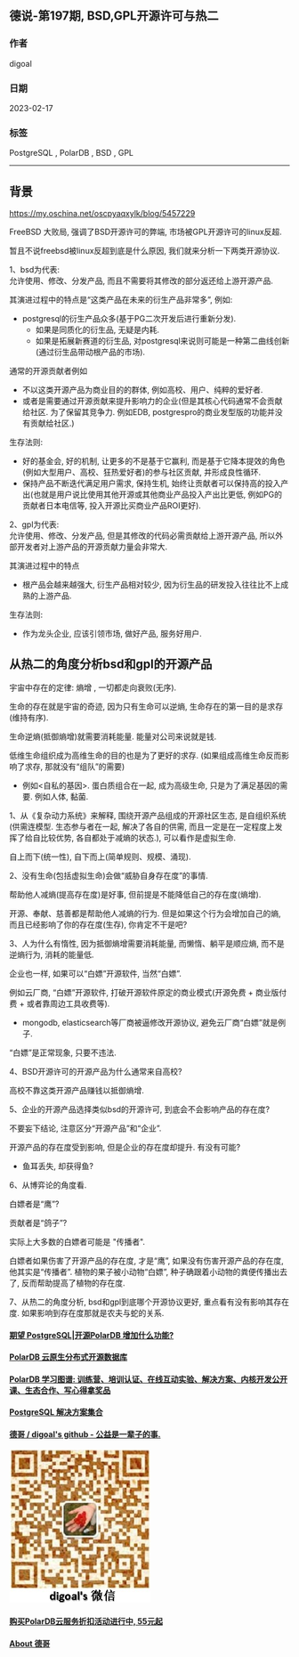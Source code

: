 ## 德说-第197期, BSD,GPL开源许可与热二    
                        
### 作者                        
digoal                        
                        
### 日期                        
2023-02-17                      
                        
### 标签                        
PostgreSQL , PolarDB , BSD , GPL      
                        
----                        
                        
## 背景          
https://my.oschina.net/oscpyaqxylk/blog/5457229    
  
FreeBSD 大败局, 强调了BSD开源许可的弊端, 市场被GPL开源许可的linux反超.    
  
暂且不说freebsd被linux反超到底是什么原因, 我们就来分析一下两类开源协议.    
  
1、bsd为代表:   
允许使用、修改、分发产品, 而且不需要将其修改的部分返还给上游开源产品.   
  
其演进过程中的特点是“这类产品在未来的衍生产品非常多”, 例如:    
- postgresql的衍生产品众多(基于PG二次开发后进行重新分发).   
    - 如果是同质化的衍生品, 无疑是内耗.   
     - 如果是拓展新赛道的衍生品, 对postgresql来说则可能是一种第二曲线创新(通过衍生品带动根产品的市场).     
  
通常的开源贡献者例如  
- 不以这类开源产品为商业目的的群体, 例如高校、用户、纯粹的爱好者.     
- 或者是需要通过开源贡献来提升影响力的企业(但是其核心代码通常不会贡献给社区. 为了保留其竞争力. 例如EDB, postgrespro的商业发型版的功能并没有贡献给社区.)   
  
生存法则:   
- 好的基金会, 好的机制, 让更多的不是基于它赢利, 而是基于它降本提效的角色(例如大型用户、高校、狂热爱好者)的参与社区贡献, 并形成良性循环.     
- 保持产品不断迭代满足用户需求, 保持生机, 始终让贡献者可以保持高的投入产出(也就是用户说比使用其他开源或其他商业产品投入产出比更低, 例如PG的贡献者日本电信等, 投入开源比买商业产品ROI更好).      
  
2、gpl为代表:   
允许使用、修改、分发产品, 但是其修改的代码必需贡献给上游开源产品, 所以外部开发者对上游产品的开源贡献力量会非常大.   
  
其演进过程中的特点  
- 根产品会越来越强大, 衍生产品相对较少, 因为衍生品的研发投入往往比不上成熟的上游产品.     
  
生存法则:   
- 作为龙头企业, 应该引领市场, 做好产品, 服务好用户.     
  
  
## 从热二的角度分析bsd和gpl的开源产品  
宇宙中存在的定律: 熵增 , 一切都走向衰败(无序).   
  
生命的存在就是宇宙的奇迹, 因为只有生命可以逆熵, 生命存在的第一目的是求存(维持有序).   
  
生命逆熵(抵御熵增)就需要消耗能量. 能量对公司来说就是钱.    
  
低维生命组织成为高维生命的目的也是为了更好的求存. (如果组成高维生命反而影响了求存, 那就没有“组队”的需要)  
- 例如<自私的基因>. 蛋白质组合在一起, 成为高级生命, 只是为了满足基因的需要. 例如人体, 黏菌.    
  
1、从《复杂动力系统》来解释, 围绕开源产品组成的开源社区生态, 是自组织系统(供需连模型. 生态参与者在一起, 解决了各自的供需, 而且一定是在一定程度上发挥了给自比较优势, 各自都处于减熵的状态.), 可以看作是虚拟生命.    
  
自上而下(统一性), 自下而上(简单规则、规模、涌现).   
  
2、没有生命(包括虚拟生命)会做“威胁自身存在度”的事情.   
  
帮助他人减熵(提高存在度)是好事, 但前提是不能降低自己的存在度(熵增).   
  
开源、奉献、慈善都是帮助他人减熵的行为. 但是如果这个行为会增加自己的熵, 而且已经影响了你的存在度(生存), 你肯定不干是吧?    
  
3、人为什么有惰性, 因为抵御熵增需要消耗能量, 而懒惰、躺平是顺应熵, 而不是逆熵行为, 消耗的能量低.    
  
企业也一样, 如果可以“白嫖”开源软件, 当然“白嫖”.    
  
例如云厂商, “白嫖”开源软件, 打破开源软件原定的商业模式(开源免费 + 商业版付费 + 或者靠周边工具收费等).    
- mongodb, elasticsearch等厂商被逼修改开源协议, 避免云厂商“白嫖”就是例子.  
  
“白嫖”是正常现象, 只要不违法.    
  
  
4、BSD开源许可的开源产品为什么通常来自高校?   
  
高校不靠这类开源产品赚钱以抵御熵增.    
  
  
5、企业的开源产品选择类似bsd的开源许可, 到底会不会影响产品的存在度?    
  
不要妄下结论, 注意区分“开源产品”和“企业”.    
  
开源产品的存在度受到影响, 但是企业的存在度却提升. 有没有可能?    
- 鱼耳丢失, 却获得鱼?    
  
  
6、从博弈论的角度看.    
  
白嫖者是“鹰”?  
  
贡献者是“鸽子”?  
  
实际上大多数的白嫖者可能是 "传播者".   
  
白嫖者如果伤害了开源产品的存在度, 才是“鹰”, 如果没有伤害开源产品的存在度, 他其实是“传播者”.  植物的果子被小动物“白嫖”, 种子确跟着小动物的粪便传播出去了, 反而帮助提高了植物的存在度.     
  
  
  
7、从热二的角度分析, bsd和gpl到底哪个开源协议更好, 重点看有没有影响其存在度. 如果影响到存在度那就是农夫与蛇的关系.      
  
  
  
#### [期望 PostgreSQL|开源PolarDB 增加什么功能?](https://github.com/digoal/blog/issues/76 "269ac3d1c492e938c0191101c7238216")
  
  
#### [PolarDB 云原生分布式开源数据库](https://github.com/ApsaraDB "57258f76c37864c6e6d23383d05714ea")
  
  
#### [PolarDB 学习图谱: 训练营、培训认证、在线互动实验、解决方案、内核开发公开课、生态合作、写心得拿奖品](https://www.aliyun.com/database/openpolardb/activity "8642f60e04ed0c814bf9cb9677976bd4")
  
  
#### [PostgreSQL 解决方案集合](../201706/20170601_02.md "40cff096e9ed7122c512b35d8561d9c8")
  
  
#### [德哥 / digoal's github - 公益是一辈子的事.](https://github.com/digoal/blog/blob/master/README.md "22709685feb7cab07d30f30387f0a9ae")
  
  
![digoal's wechat](../pic/digoal_weixin.jpg "f7ad92eeba24523fd47a6e1a0e691b59")
  
  
#### [购买PolarDB云服务折扣活动进行中, 55元起](https://www.aliyun.com/activity/new/polardb-yunparter?userCode=bsb3t4al "e0495c413bedacabb75ff1e880be465a")
  
  
#### [About 德哥](https://github.com/digoal/blog/blob/master/me/readme.md "a37735981e7704886ffd590565582dd0")
  
